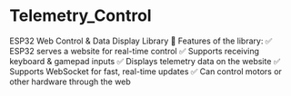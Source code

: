 # Telemetry_Control
ESP32 Web Control &amp; Data Display Library
📌 Features of the library:
✅ ESP32 serves a website for real-time control
✅ Supports receiving keyboard & gamepad inputs
✅ Displays telemetry data on the website
✅ Supports WebSocket for fast, real-time updates
✅ Can control motors or other hardware through the web
